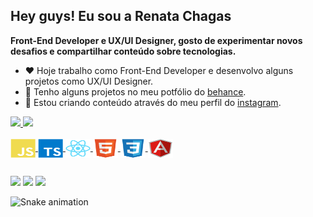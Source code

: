 ## Hey guys! Eu sou a Renata Chagas


**Front-End Developer e UX/UI Designer, gosto de experimentar novos desafios e compartilhar conteúdo sobre tecnologias.**  

* ❤️  Hoje trabalho como Front-End Developer e desenvolvo alguns projetos como UX/UI Designer.
* 🚀  Tenho alguns projetos no meu potfólio do [behance](https://www.behance.net/renatachagasc).
* 🤩  Estou criando conteúdo através do meu perfil do [instagram](https://www.instagram.com/renatachagasc/). 


 <div>
  <a href="https://github.com/renatachagasc">
  <img height="180em" src="https://github-readme-stats.vercel.app/api?username=renatachagasc&show_icons=true&theme=dracula&include_all_commits=true&count_private=true"/>
  <img height="180em" src="https://github-readme-stats.vercel.app/api/top-langs/?username=renatachagasc&layout=compact&langs_count=7&theme=dracula"/>
</div>
<div style="display: inline_block"><br>
  <img align="center" alt="renatachagasc-Js" height="30" width="40" src="https://raw.githubusercontent.com/devicons/devicon/master/icons/javascript/javascript-plain.svg">
  <img align="center" alt="renatachagasc-Ts" height="30" width="40" src="https://raw.githubusercontent.com/devicons/devicon/master/icons/typescript/typescript-plain.svg">
  <img align="center" alt="renatachagasc-React" height="30" width="40" src="https://raw.githubusercontent.com/devicons/devicon/master/icons/react/react-original.svg">
  <img align="center" alt="renatachagasc-HTML" height="30" width="40" src="https://raw.githubusercontent.com/devicons/devicon/master/icons/html5/html5-original.svg">
  <img align="center" alt="renatachagasc-CSS" height="30" width="40" src="https://raw.githubusercontent.com/devicons/devicon/master/icons/css3/css3-original.svg">
    <img align="center" alt="renatachagasc-Angular" height="30" width="40" src="https://raw.githubusercontent.com/devicons/devicon/master/icons/angularjs/angularjs-original.svg">
</div>
  
  ##
 
<div>  
  <a href="https://www.linkedin.com/in/renatachagasc" target="_blank"><img src="https://img.shields.io/badge/-LinkedIn-%230077B5?style=for-the-badge&logo=linkedin&logoColor=white" target="_blank"></a> 
  <a href = "mailto:rehcardosochagas@gmail.com"><img src="https://img.shields.io/badge/-Gmail-%23333?style=for-the-badge&logo=gmail&logoColor=white" target="_blank"></a>
   <a href="https://instagram.com/renatachagasc" target="_blank"><img src="https://img.shields.io/badge/-Instagram-%23E4405F?style=for-the-badge&logo=instagram&logoColor=white" target="_blank"></a>

  ![Snake animation](https://github.com/renatachagasc/renatachagasc/blob/output/github-contribution-grid-snake.svg)
 
</div>
